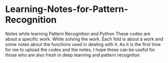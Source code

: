 # Learning-Notes-for-Pattern-Recognition
Notes while learning Pattern Recognition and Python
These codes are about a specific work. While solving the work. Each fold is about a work and some notes about the functions used in dealing with it. As it is the first time for me to upload the codes and the notes, I hope these can be useful for those who are also fresh in deep learning and pattern recogniton. 
